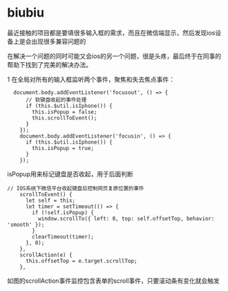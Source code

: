 # biubiu
最近接触的项目都是要填很多输入框的需求，而且在微信端显示，然后发现ios设备上是会出现很多兼容问题的

在解决一个问题的同时可能又会ios的另一个问题，很是头疼，最后终于在同事的帮助下找到了完美的解决办法。

1 在全局对所有的输入框监听两个事件，聚焦和失去焦点事件：  
```
  document.body.addEventListener('focusout', () => {
      // 软键盘收起的事件处理
      if (this.$util.isIphone()) {
        this.isPopup = false;
        this.scrollToEvent();
      }
    });
    document.body.addEventListener('focusin', () => {
      if (this.$util.isIphone()) {
        this.isPopup = true;
      }
    });
```

isPopup用来标记键盘是否收起，用于后面判断

```
// IOS系统下微信平台收起键盘后控制网页复原位置的事件
    scrollToEvent() {
      let self = this;
      let timer = setTimeout(() => {
        if (!self.isPopup) {
          window.scrollTo({ left: 0, top: self.offsetTop, behavior: 'smooth' });
        }
        clearTimeout(timer);
      }, 0);
    },
    scrollAction(e) {
      this.offsetTop = e.target.scrollTop;
    },
```

如图的scrollAction事件监控包含表单的scroll事件，只要滚动条有变化就会触发
